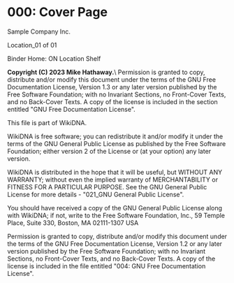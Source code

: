 # 000: Cover Page

Sample Company Inc.

Location_01 of 01

Binder Home: ON Location Shelf

**Copyright (C) 2023 Mike Hathaway.**\\
Permission is granted to copy, distribute and/or modify this document under the terms of the GNU Free Documentation License, Version 1.3 or any later version published by the Free Software Foundation; with no Invariant Sections, no Front-Cover Texts, and no Back-Cover Texts. A copy of the license is included in the section entitled "GNU Free Documentation License".

This file is part of WikiDNA.

WikiDNA is free software; you can redistribute it and/or modify it under the terms of the GNU General Public License as published by the Free Software Foundation; either version 2 of the License or (at your option) any later version.

WikiDNA is distributed in the hope that it will be useful, but WITHOUT ANY WARRANTY; without even the implied warranty of MERCHANTABILITY or FITNESS FOR A PARTICULAR PURPOSE. See the GNU General Public License for more details - "021_GNU General Public License".

You should have received a copy of the GNU General Public License along with WikiDNA; if not, write to the Free Software Foundation, Inc., 59 Temple Place, Suite 330, Boston, MA 02111-1307 USA

Permission is granted to copy, distribute and/or modify this document under the terms of the GNU Free Documentation License, Version 1.2 or any later version published by the Free Software Foundation; with no Invariant Sections, no Front-Cover Texts, and no Back-Cover Texts. A copy of the license is included in the file entitled "004: GNU Free Documentation License".
